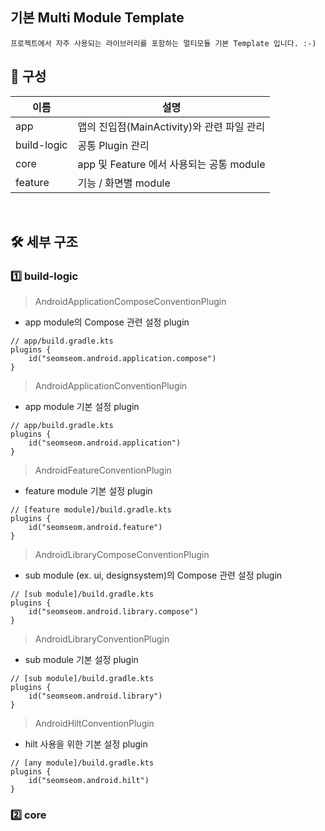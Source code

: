 ## 기본 Multi Module Template
```
프로젝트에서 자주 사용되는 라이브러리를 포함하는 멀티모듈 기본 Template 입니다. :-)
```

## 📌 구성
|이름|설명|
|-----|----------|
|app|앱의 진입점(MainActivity)와 관련 파일 관리|
|build-logic|공통 Plugin 관리|
|core|app 및 Feature 에서 사용되는 공통 module|
|feature|기능 / 화면별 module|

<br/>

## 🛠 세부 구조
### 1️⃣ build-logic
> AndroidApplicationComposeConventionPlugin
- app module의 Compose 관련 설정 plugin
```
// app/build.gradle.kts
plugins {
    id("seomseom.android.application.compose")
}
```

> AndroidApplicationConventionPlugin
- app module 기본 설정 plugin
```
// app/build.gradle.kts
plugins {
    id("seomseom.android.application")
}
```

> AndroidFeatureConventionPlugin
- feature module 기본 설정 plugin
```
// [feature module]/build.gradle.kts
plugins {
    id("seomseom.android.feature")
}
```

> AndroidLibraryComposeConventionPlugin
- sub module (ex. ui, designsystem)의 Compose 관련 설정 plugin
```
// [sub module]/build.gradle.kts
plugins {
    id("seomseom.android.library.compose")
}
```

> AndroidLibraryConventionPlugin
- sub module 기본 설정 plugin
```
// [sub module]/build.gradle.kts
plugins {
    id("seomseom.android.library")
}
```

> AndroidHiltConventionPlugin
- hilt 사용을 위한 기본 설정 plugin
```
// [any module]/build.gradle.kts
plugins {
    id("seomseom.android.hilt")
}
```

### 2️⃣ core
